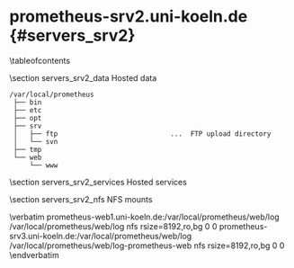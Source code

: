 prometheus-srv2.uni-koeln.de    {#servers_srv2}
============================

\tableofcontents

\section servers_srv2_data Hosted data

~~~~
/var/local/prometheus
 ├── bin
 ├── etc
 ├── opt
 ├── srv
 │   ├── ftp                            ...  FTP upload directory
 │   └── svn
 ├── tmp
 └── web
     └── www
~~~~

\section servers_srv2_services Hosted services

\section servers_srv2_nfs NFS mounts

\verbatim
prometheus-web1.uni-koeln.de:/var/local/prometheus/web/log /var/local/prometheus/web/log nfs rsize=8192,ro,bg 0 0
prometheus-srv3.uni-koeln.de:/var/local/prometheus/web/log /var/local/prometheus/web/log-prometheus-web nfs rsize=8192,ro,bg 0 0
\endverbatim

